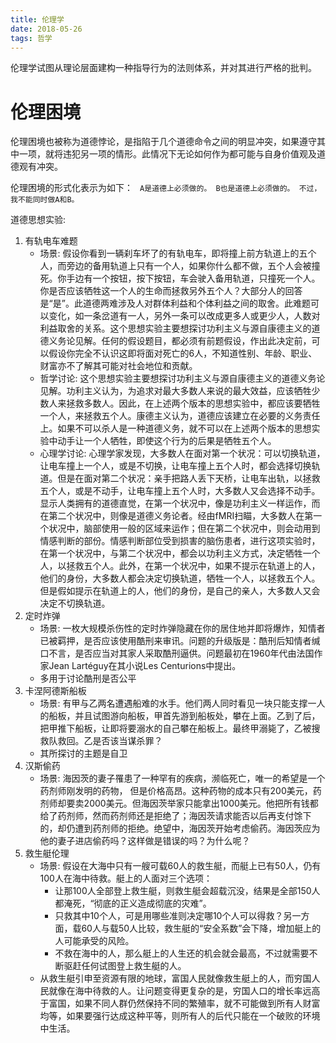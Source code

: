 ```yaml
---
title: 伦理学
date: 2018-05-26
tags: 哲学
---
```

伦理学试图从理论层面建构一种指导行为的法则体系，并对其进行严格的批判。
 <!-- more -->

# 伦理困境

伦理困境也被称为道德悖论，是指陷于几个道德命令之间的明显冲突，如果遵守其中一项，就将违犯另一项的情形。此情况下无论如何作为都可能与自身价值观及道德观有冲突。

伦理困境的形式化表示为如下：
    ``` 
    A是道德上必须做的。
    B也是道德上必须做的。
    不过，我不能同时做A和B。
    ```

道德思想实验:
1. 有轨电车难题
    * 场景: 假设你看到一辆刹车坏了的有轨电车，即将撞上前方轨道上的五个人，而旁边的备用轨道上只有一个人，如果你什么都不做，五个人会被撞死。你手边有一个按钮，按下按钮，车会驶入备用轨道，只撞死一个人。你是否应该牺牲这一个人的生命而拯救另外五个人？大部分人的回答是“是”。此道德两难涉及人对群体利益和个体利益之间的取舍。此难题可以变化，如一条岔道有一人，另外一条可以改成更多人或更少人，人数对利益取舍的关系。这个思想实验主要想探讨功利主义与源自康德主义的道德义务论见解。任何的假设题目，都必须有前题假设，作出此决定前，可以假设你完全不认识这即将面对死亡的6人，不知道性别、年龄、职业、财富亦不了解其可能对社会地位和贡献。
    * 哲学讨论: 这个思想实验主要想探讨功利主义与源自康德主义的道德义务论见解。功利主义认为，为追求对最大多数人来说的最大效益，应该牺牲少数人来拯救多数人。因此，在上述两个版本的思想实验中，都应该要牺牲一个人，来拯救五个人。康德主义认为，道德应该建立在必要的义务责任上。如果不可以杀人是一种道德义务，就不可以在上述两个版本的思想实验中动手让一个人牺牲，即使这个行为的后果是牺牲五个人。
    * 心理学讨论: 心理学家发现，大多数人在面对第一个状况：可以切换轨道，让电车撞上一个人，或是不切换，让电车撞上五个人时，都会选择切换轨道。但是在面对第二个状况：亲手把路人丢下天桥，让电车出轨，以拯救五个人，或是不动手，让电车撞上五个人时，大多数人又会选择不动手。显示人类拥有的道德直觉，在第一个状况中，像是功利主义一样运作，而在第二个状况中，则像是道德义务论者。经由fMRI扫瞄，大多数人在第一个状况中，脑部使用一般的区域来运作；但在第二个状况中，则会动用到情感判断的部份。情感判断部位受到损害的脑伤患者，进行这项实验时，在第一个状况中，与第二个状况中，都会以功利主义方式，决定牺牲一个人，以拯救五个人。此外，在第一个状况中，如果不提示在轨道上的人，他们的身份，大多数人都会决定切换轨道，牺牲一个人，以拯救五个人。但是假如提示在轨道上的人，他们的身份，是自己的亲人，大多数人又会决定不切换轨道。
2. 定时炸弹
    * 场景: 一枚大规模杀伤性的定时炸弹隐藏在你的居住地并即将爆炸，知情者已被羁押，是否应该使用酷刑来审讯。问题的升级版是：酷刑后知情者缄口不言，是否应当对其家人采取酷刑逼供。问题最初在1960年代由法国作家Jean Lartéguy在其小说Les Centurions中提出。 
    * 多用于讨论酷刑是否公平
3. 卡涅阿德斯船板
    * 场景: 有甲与乙两名遭遇船难的水手。他们两人同时看见一块只能支撑一人的船板，并且试图游向船板，甲首先游到船板处，攀在上面。乙到了后，把甲推下船板，让即将要溺水的自己攀在船板上。最终甲溺毙了，乙被搜救队救回。乙是否该当谋杀罪？
    * 其所探讨的主题是自卫
4. 汉斯偷药
    * 场景: 海因茨的妻子罹患了一种罕有的疾病，濒临死亡，唯一的希望是一个药剂师刚发明的药物， 但是价格高昂。这种药物的成本只有200美元，药剂师却要卖2000美元。但海因茨举家只能拿出1000美元。他把所有钱都给了药剂师，然而药剂师还是拒绝了；海因茨请求能否以后再支付馀下的，却仍遭到药剂师的拒绝。绝望中，海因茨开始考虑偷药。海因茨应为他的妻子进店偷药吗？这样做是错误的吗？为什么呢？
5. 救生艇伦理
    * 场景: 假设在大海中只有一艘可载60人的救生艇，而艇上已有50人，仍有100人在海中待救。艇上的人面对三个选项：
        * 让那100人全部登上救生艇，则救生艇会超载沉没，结果是全部150人都淹死，“彻底的正义造成彻底的灾难”。
        * 只救其中10个人，可是用哪些准则决定哪10个人可以得救？另一方面，载60人与载50人比较，救生艇的“安全系数”会下降，增加艇上的人可能承受的风险。
        * 不救在海中的人，那么艇上的人生还的机会就会最高，不过就需要不断驱赶任何试图登上救生艇的人。
    * 从救生艇引申至资源有限的地球，富国人民就像救生艇上的人，而穷国人民就像在海中待救的人。让问题变得更复杂的是，穷国人口的增长率远高于富国，如果不同人群仍然保持不同的繁殖率，就不可能做到所有人财富均等，如果要强行达成这种平等，则所有人的后代只能在一个破败的环境中生活。